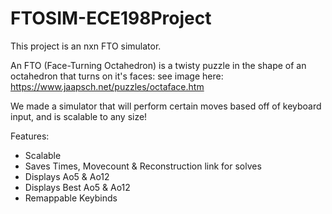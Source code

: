 # FTOSIM-ECE198Project

This project is an nxn FTO simulator.

An FTO (Face-Turning Octahedron) is a twisty puzzle in the shape of an octahedron that turns on it's faces: see image here: https://www.jaapsch.net/puzzles/octaface.htm

We made a simulator that will perform certain moves based off of keyboard input, and is scalable to any size!

Features:
- Scalable
- Saves Times, Movecount & Reconstruction link for solves
- Displays Ao5 & Ao12
- Displays Best Ao5 & Ao12
- Remappable Keybinds
